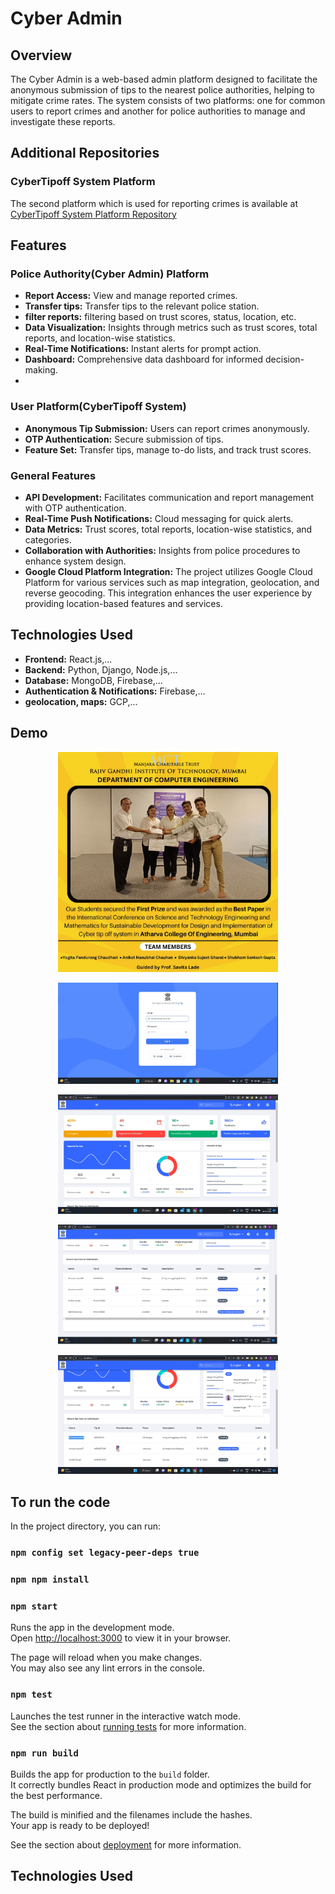 # Cyber Admin

## Overview
The Cyber Admin is a web-based admin platform designed to facilitate the anonymous submission of tips to the nearest police authorities, helping to mitigate crime rates. The system consists of two platforms: one for common users to report crimes and another for police authorities to manage and investigate these reports.



## Additional Repositories

### CyberTipoff System Platform
The second platform which is used for reporting crimes is available at [CyberTipoff System Platform Repository](https://github.com/guptashubham95a/CyberTipoff-System)


## Features



### Police Authority(Cyber Admin) Platform
- **Report Access:** View and manage reported crimes.
- **Transfer tips:** Transfer tips to the relevant police station.
- **filter reports:** filtering based on trust scores, status, location, etc.
- **Data Visualization:** Insights through metrics such as trust scores, total reports, and location-wise statistics.
- **Real-Time Notifications:** Instant alerts for prompt action.
- **Dashboard:** Comprehensive data dashboard for informed decision-making.
- 
### User Platform(CyberTipoff System)
- **Anonymous Tip Submission:** Users can report crimes anonymously.
- **OTP Authentication:** Secure submission of tips.
- **Feature Set:** Transfer tips, manage to-do lists, and track trust scores.


### General Features
- **API Development:** Facilitates communication and report management with OTP authentication.
- **Real-Time Push Notifications:** Cloud messaging for quick alerts.
- **Data Metrics:** Trust scores, total reports, location-wise statistics, and categories.
- **Collaboration with Authorities:** Insights from police procedures to enhance system design.
- **Google Cloud Platform Integration:** The project utilizes Google Cloud Platform for various services such as map integration, geolocation, and reverse geocoding. This integration enhances the user experience by providing location-based features and services.

## Technologies Used
- **Frontend:** React.js,...
- **Backend:** Python, Django, Node.js,...
- **Database:** MongoDB, Firebase,...
- **Authentication & Notifications:** Firebase,...
- **geolocation, maps:** GCP,...

## Demo

<p align="center">
  <img src="prize.jpg" alt="Prize Screenshot" width="70%" />
</p>

<p align="center">
  <img src="login.jpg" alt="Login Screenshot" width="70%" />
</p>

<p align="center">
  <img src="Dashboard.jpg" alt="Dashboard Screenshot" width="70%" />
</p>

<p align="center">
  <img src="Dashboard3.jpg" alt="Dashboard Screenshot 2" width="70%" />
</p>


<p align="center">
  <img src="notifications.jpg" alt="Notifications Screenshot" width="70%" />
</p>




## To run the code

In the project directory, you can run:

### `npm config set legacy-peer-deps true`

### `npm npm install`

### `npm start`

Runs the app in the development mode.\
Open [http://localhost:3000](http://localhost:3000) to view it in your browser.

The page will reload when you make changes.\
You may also see any lint errors in the console.

### `npm test`

Launches the test runner in the interactive watch mode.\
See the section about [running tests](https://facebook.github.io/create-react-app/docs/running-tests) for more information.

### `npm run build`

Builds the app for production to the `build` folder.\
It correctly bundles React in production mode and optimizes the build for the best performance.

The build is minified and the filenames include the hashes.\
Your app is ready to be deployed!

See the section about [deployment](https://facebook.github.io/create-react-app/docs/deployment) for more information.

## Technologies Used
